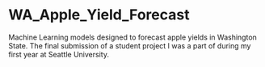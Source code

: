 # WA_Apple_Yield_Forecast
Machine Learning models designed to forecast apple yields in Washington State. The final submission of a student project I was a part of during my first year at Seattle University.
